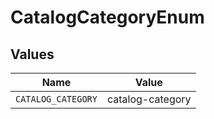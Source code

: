 # CatalogCategoryEnum


## Values

| Name               | Value              |
| ------------------ | ------------------ |
| `CATALOG_CATEGORY` | catalog-category   |